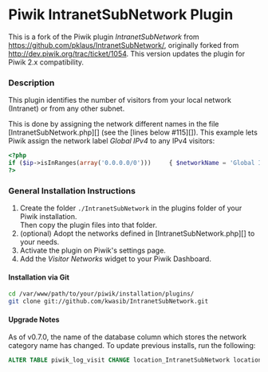 # Piwik IntranetSubNetwork Plugin

This is a fork of the Piwik plugin *IntranetSubNetwork* from
<https://github.com/pklaus/IntranetSubNetwork/>, originally forked from 
<http://dev.piwik.org/trac/ticket/1054>. This version updates the plugin
for Piwik 2.x compatibility.


### Description

This plugin identifies the number of visitors from your local network (Intranet) 
or from any other subnet.  

This is done by assigning the network different names in the file
[IntranetSubNetwork.php][]
(see the [lines below #115][]).
This example lets Piwik assign the network label *Global IPv4* to 
any IPv4 visitors:

```php
<?php
if ($ip->isInRanges(array('0.0.0.0/0')))     { $networkName = 'Global IPv4'; }
?>
````

### General Installation Instructions

1. Create the folder `./IntranetSubNetwork` in the plugins folder of your Piwik installation.  
   Then copy the plugin files into that folder.
2. (optional) Adopt the networks defined in [IntranetSubNetwork.php][] to your needs.
3. Activate the plugin on Piwik's settings page.
4. Add the *Visitor Networks* widget to your Piwik Dashboard.

#### Installation via Git

```bash
cd /var/www/path/to/your/piwik/installation/plugins/
git clone git://github.com/kwasib/IntranetSubNetwork.git
```
#### Upgrade Notes

As of v0.7.0, the name of the database column which stores the network category name has changed.    To update previous installs, run the following:

```sql
ALTER TABLE piwik_log_visit CHANGE location_IntranetSubNetwork location_subnetwork varchar(100);
```